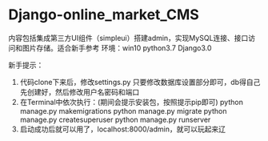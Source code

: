 # Django-online_market_CMS
内容包括集成第三方UI组件（simpleui）搭建admin，实现MySQL连接、接口访问和图片存储。适合新手参考
环境：win10  python3.7  Django3.0

新手提示：
1. 代码clone下来后，修改settings.py 只要修改数据库设置部分即可，db得自己先创建好，然后修改用户名密码和端口
2. 在Terminal中依次执行：(期间会提示安装包，按照提示pip即可)
     python manage.py makemigrations
     python manage.py migrate
     python manage.py createsuperuser
     python manage.py runserver
3. 启动成功后就可以用了，localhost:8000/admin，就可以玩起来辽

